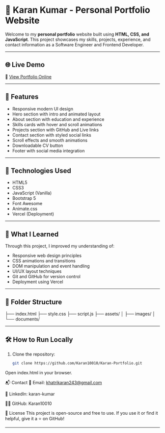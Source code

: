 

# 💼 Karan Kumar - Personal Portfolio Website

Welcome to my **personal portfolio** website built using **HTML, CSS, and JavaScript**. This project showcases my skills, projects, experience, and contact information as a Software Engineer and Frontend Developer.

---

## 🌐 Live Demo

🔗 [View Portfolio Online](karan-kumar-portfolio-alpha.vercel.app)

---

## 📌 Features

- Responsive modern UI design
- Hero section with intro and animated layout
- About section with education and experience
- Skills cards with hover and scroll animations
- Projects section with GitHub and Live links
- Contact section with styled social links
- Scroll effects and smooth animations
- Downloadable CV button
- Footer with social media integration

---

## 🚀 Technologies Used

- HTML5  
- CSS3  
- JavaScript (Vanilla)  
- Bootstrap 5  
- Font Awesome  
- Animate.css  
- Vercel (Deployment)

---

## 🧠 What I Learned

Through this project, I improved my understanding of:

- Responsive web design principles
- CSS animations and transitions
- DOM manipulation and event handling
- UI/UX layout techniques
- Git and GitHub for version control
- Deployment using Vercel

---

## 📂 Folder Structure

├── index.html
├── style.css
├── script.js
├── assets/
│ ├── images/
│ └── documents/



---

## 🛠️ How to Run Locally

1. Clone the repository:
   ```bash
   git clone https://github.com/Karan10010/Karan-Portfolio.git
Open index.html in your browser.

📬 Contact
📧 Email: khatrikaran243@gmail.com

💼 LinkedIn: karan-kumar

🧑‍💻 GitHub: Karan10010

📃 License
This project is open-source and free to use. If you use it or find it helpful, give it a ⭐ on GitHub!


---

